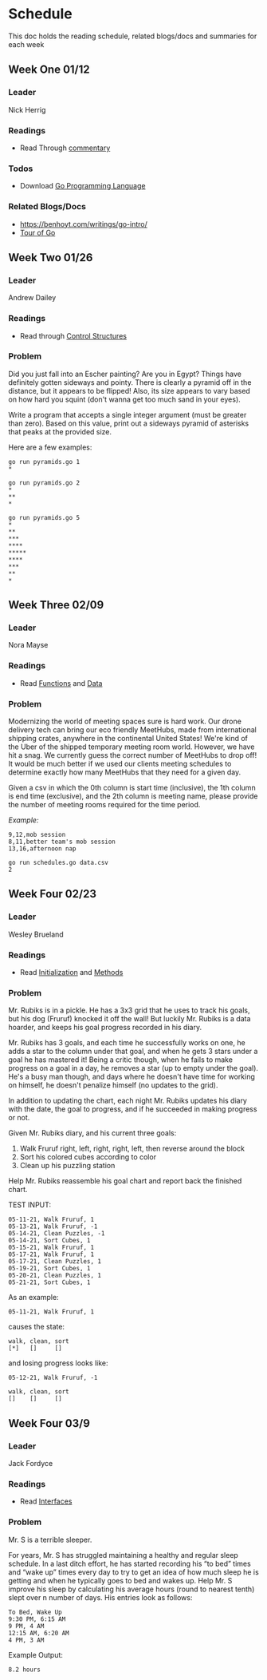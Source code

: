 # Schedule
This doc holds the reading schedule, related blogs/docs and summaries for each week

## Week One 01/12
### Leader
Nick Herrig

### Readings
- Read Through [commentary](https://go.dev/doc/effective_go#commentary)

### Todos
- Download [Go Programming Language](https://go.dev/dl/)

### Related Blogs/Docs
- https://benhoyt.com/writings/go-intro/
- [Tour of Go](https://go.dev/tour/welcome/1)


## Week Two 01/26
### Leader
Andrew Dailey

### Readings
- Read through [Control Structures](https://go.dev/doc/effective_go#control-structures)

### Problem 
Did you just fall into an Escher painting?
Are you in Egypt?
Things have definitely gotten sideways and pointy.
There is clearly a pyramid off in the distance, but it appears to be flipped!
Also, its size appears to vary based on how hard you squint (don't wanna get too much sand in your eyes).

Write a program that accepts a single integer argument (must be greater than zero).
Based on this value, print out a sideways pyramid of asterisks that peaks at the provided size.

Here are a few examples:
```
go run pyramids.go 1
*

go run pyramids.go 2
*
**
*

go run pyramids.go 5
*
**
***
****
*****
****
***
**
*
```

## Week Three 02/09
### Leader
Nora Mayse

### Readings
- Read [Functions](https://go.dev/doc/effective_go#functions) and [Data](https://go.dev/doc/effective_go#data)

### Problem
Modernizing the world of meeting spaces sure is hard work. 
Our drone delivery tech can bring our eco friendly MeetHubs, made from international shipping crates, 
anywhere in the continental United States! We're kind of the Uber of the shipped temporary meeting room world. 
However, we have hit a snag. We currently guess the correct number of MeetHubs to drop off! 
It would be much better if we used our clients meeting schedules to determine exactly how many MeetHubs 
that they need for a given day.

Given a csv in which the 0th column is start time (inclusive),  the 1th column is end time (exclusive), 
and the 2th column is meeting name, please provide the number of meeting rooms required for the time period.

*Example:*

```csv
9,12,mob session
8,11,better team's mob session
13,16,afternoon nap
```

```shell
go run schedules.go data.csv
2
```

## Week Four 02/23
### Leader
Wesley Brueland

### Readings
- Read [Initialization](https://go.dev/doc/effective_go#initialization) and [Methods](https://go.dev/doc/effective_go#methods)

### Problem
Mr. Rubiks is in a pickle. He has a 3x3 grid that he uses to track his goals, but his dog (Fruruf) knocked it off the wall! But luckily Mr. Rubiks is a data hoarder, and keeps his goal progress recorded in his diary. 

Mr. Rubiks has 3 goals, and each time he successfully works on one, he adds a star to the column under that goal, and when he gets 3 stars under a goal he has mastered it! Being a critic though, when he fails to make progress on a goal in a day, he removes a star (up to empty under the goal). He's a busy man though, and days where he doesn't have time for working on himself, he doesn't penalize himself (no updates to the grid). 

In addition to updating the chart, each night Mr. Rubiks updates his diary with the date, the goal to progress, and if he succeeded in making progress or not. 

Given Mr. Rubiks diary, and his current three goals:

1. Walk Fruruf right, left, right, right, left, then reverse around the block
2. Sort his colored cubes according to color
3. Clean up his puzzling station

Help Mr. Rubiks reassemble his goal chart and report back the finished chart.

TEST INPUT:
```
05-11-21, Walk Fruruf, 1
05-13-21, Walk Fruruf, -1
05-14-21, Clean Puzzles, -1
05-14-21, Sort Cubes, 1
05-15-21, Walk Fruruf, 1
05-17-21, Walk Fruruf, 1
05-17-21, Clean Puzzles, 1
05-19-21, Sort Cubes, 1
05-20-21, Clean Puzzles, 1
05-21-21, Sort Cubes, 1
```

As an example:
```
05-11-21, Walk Fruruf, 1
```
 
causes the state:
```
walk, clean, sort
[*]   []     []
```

and losing progress looks like:
```
05-12-21, Walk Fruruf, -1

walk, clean, sort
[]    []     []
```

## Week Four 03/9
### Leader
Jack Fordyce 

### Readings
- Read [Interfaces](https://go.dev/doc/effective_go#interfaces_and_types)

### Problem
Mr. S is a terrible sleeper.

For years, Mr. S has struggled maintaining a healthy and regular sleep schedule. In a last ditch effort, he has started recording his “to bed” times and “wake up” times every day to try to get an idea of how much sleep he is getting and when he typically goes to bed and wakes up. Help Mr. S improve his sleep by calculating his average hours (round to nearest tenth) slept over n number of days. His entries look as follows:

```
To Bed, Wake Up
9:30 PM, 6:15 AM
9 PM, 4 AM
12:15 AM, 6:20 AM
4 PM, 3 AM
```

Example Output:
```
8.2 hours
```
